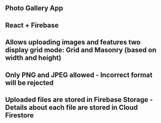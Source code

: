 ## Photo Gallery App

## React + Firebase 

## Allows uploading images and features two display grid mode: Grid and Masonry (based on width and height)

## Only PNG and JPEG allowed - Incorrect format will be rejected

## Uploaded files are stored in Firebase Storage - Details about each file are stored in Cloud Firestore